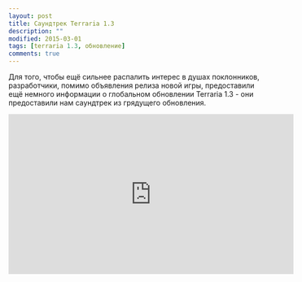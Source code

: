 ```yaml
---
layout: post
title: Саундтрек Terraria 1.3
description: ""
modified: 2015-03-01
tags: [terraria 1.3, обновление]
comments: true
---
```


Для того, чтобы ещё сильнее распалить интерес в душах поклонников, разработчики, помимо объявления релиза новой игры, предоставили ещё немного информации о глобальном обновлении Terraria 1.3 - они предоставили нам саундтрек из грядущего обновления.

<iframe width="560" height="315" src="https://www.youtube.com/embed/OB9Dceul7Sc" frameborder="0" allowfullscreen></iframe>
